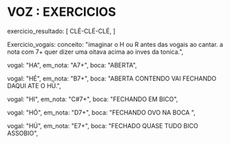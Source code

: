 # VOZ : EXERCICIOS

exercicio_resultado: [ CLÉ-CLÉ-CLÉ, ]


 Exercicio_vogais:
  conceito: "imaginar o H ou R antes das vogais ao cantar. a nota com 7+ quer dizer uma oitava acima ao inves da tonica.",

vogal: "HA", em_nota: "A7+",  boca: "ABERTA",

vogal: "HÉ", em_nota: "B7+",  boca: "ABERTA CONTENDO VAI FECHANDO DAQUI ATE O HÚ.",

vogal: "HI", em_nota: "C#7+",  boca: "FECHANDO EM BICO",

vogal: "HÓ", em_nota: "D7+",  boca: "FECHANDO OVO NA BOCA ",

vogal: "HÚ", em_nota: "E7+",  boca: "FECHADO QUASE TUDO BICO ASSOBIO",
